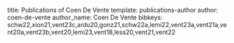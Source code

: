 title: Publications of Coen De Vente
template: publications-author
author: coen-de-vente
author_name: Coen De Vente
bibkeys: schw22,xion21,vent23c,ardu20,gonz21,schw22a,lemi22,vent23a,vent21a,vent20a,vent23b,vent20,lemi23,vent18,less20,vent21,vent22